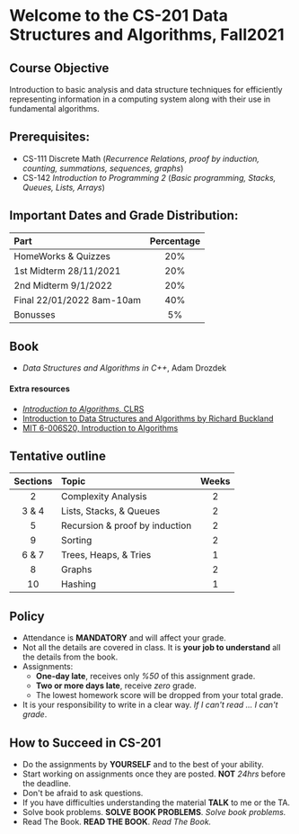 # Welcome to the CS-201 Data Structures and Algorithms, Fall2021

## Course Objective
Introduction to basic analysis and data structure techniques for efficiently representing information in a computing system along with their use in fundamental algorithms.

## Prerequisites: 
* CS-111 Discrete Math (*Recurrence Relations, proof by induction, counting, summations, sequences, graphs*)
* CS-142 *Introduction to Programming 2* (*Basic programming, Stacks, Queues, Lists, Arrays*)

## Important Dates and Grade Distribution:

| Part        | Percentage  |
| :-------------|:-----:|
| HomeWorks & Quizzes     | 20%|
| 1st Midterm 28/11/2021 | 20%|
| 2nd Midterm 9/1/2022 | 20%|
| Final 22/01/2022 8am-10am   | 40%|
| Bonusses | 5%|

## Book
* *Data Structures and Algorithms in C++*, Adam Drozdek
#### Extra resources
* [*Introduction to Algorithms*, CLRS](https://en.wikipedia.org/wiki/Introduction_to_Algorithms)
* [Introduction to Data Structures and Algorithms by Richard Buckland](https://youtu.be/RpRRUQFbePU)
* [MIT 6-006S20, Introduction to Algorithms](https://ocw.mit.edu/courses/electrical-engineering-and-computer-science/6-006-introduction-to-algorithms-spring-2020/)

## Tentative outline 
| Sections        | Topic  | Weeks |
|:-------------:|:-----|:----:|
| 2 | Complexity Analysis| 2| 
| 3 & 4 | Lists, Stacks, & Queues | 2 |
|5 | Recursion & proof by induction | 2| 
| 9 | Sorting | 2| 
| 6 & 7 | Trees, Heaps, & Tries  | 1|
| 8 | Graphs | 2| 
| 10 | Hashing  | 1| 

## Policy
- Attendance is **MANDATORY** and will affect your grade.  
- Not all the details are covered in class. It is **your job to understand** all the details from the book. 
- Assignments:
  - **One-day late**, receives only *%50* of this assignment grade. 
  - **Two or more days late**, receive *zero* grade. 
  - The lowest homework score will be dropped from your total grade.  
- It is your responsibility to write in a clear way. *If I can't read ...  I can't grade*.

## How to Succeed in CS-201
* Do the assignments by **YOURSELF** and to the best of your ability. 
* Start working on assignments once they are posted. **NOT** *24hrs* before the deadline. 
* Don't be afraid to ask questions. 
* If you have difficulties understanding the material **TALK** to me or the TA. 
* Solve book problems. **SOLVE BOOK PROBLEMS**. *Solve book problems.*
* Read The Book. **READ THE BOOK**. *Read The Book.*





